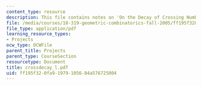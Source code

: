 ```yaml
---
content_type: resource
description: This file contains notes on 'On the Decay of Crossing Numbers.'
file: /media/courses/18-319-geometric-combinatorics-fall-2005/ff195f320fa91979105684a576725004_crossdecay_l.pdf
file_type: application/pdf
learning_resource_types:
- Projects
ocw_type: OCWFile
parent_title: Projects
parent_type: CourseSection
resourcetype: Document
title: crossdecay_l.pdf
uid: ff195f32-0fa9-1979-1056-84a576725004
---
```

